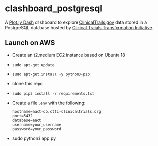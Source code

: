
# clashboard_postgresql

A [Plot.ly Dash](https://dash.plot.ly/) dashboard  to explore [ClinicalTrails.gov](https://clinicaltrials.gov/) data 
stored in a PostgreSQL database hosted by 
[Clinical Traials Transformation Initiative](https://aact.ctti-clinicaltrials.org/).


## Launch on AWS

* Create an t2.medium EC2 instance based on Ubuntu 18
* `sudo apt-get update`
* `sudo apt-get install -y python3-pip`
* clone this repo
* `sudo pip3 install -r requirements.txt`
* Create a file `.env` with the following:

  ```
  hostname=aact-db.ctti-clinicaltrials.org
  port=5432
  database=aact
  username=your_username
  password=your_password

  ```
* sudo python3 app.py

